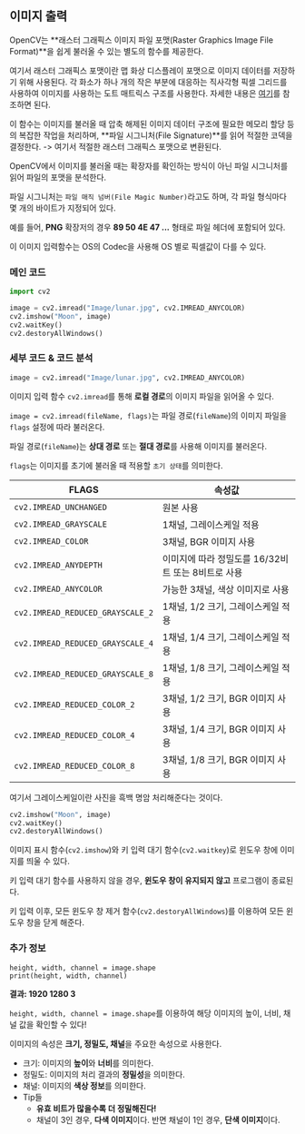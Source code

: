 ## 이미지 출력
OpenCV는 **래스터 그래픽스 이미지 파일 포맷(Raster Graphics Image File Format)**을 쉽게 불러올 수 있는 별도의 함수를 제공한다.

여기서 래스터 그래픽스 포맷이란 맵 화상 디스플레이 포맷으로 이미지 데이터를 저장하기 위해 사용된다. 각 화소가 하나 개의 작은 부분에 대응하는 직사각형 픽셀 그리드를 사용하여 이미지를 사용하는 도트 매트릭스 구조를 사용한다. 자세한 내용은 <a href="https://www.solvusoft.com/ko/file-extensions/type/raster-image-files/"> 여기</a>를 참조하면 된다.

이 함수는 이미지를 불러올 때 압축 해제된 이미지 데이터 구조에 필요한 메모리 할당 등의 복잡한 작업을 처리하며, **파일 시그니처(File Signature)**를 읽어 적절한 코덱을 결정한다. -> 여기서 적절한 래스터 그래픽스 포맷으로 변환된다.

OpenCV에서 이미지를 불러올 때는 확장자를 확인하는 방식이 아닌 파일 시그니처를 읽어 파일의 포맷을 분석한다.

파일 시그니처는 `파일 매직 넘버(File Magic Number)`라고도 하며, 각 파일 형식마다 몇 개의 바이트가 지정되어 있다. 

예를 들어, **PNG** 확장저의 경우 **89 50 4E 47 ...** 형태로 파일 헤더에 포함되어 있다.

이 이미지 입력함수는 OS의 Codec을 사용해 OS 별로 픽셀값이 다를 수 있다.

### 메인 코드 

```python
import cv2

image = cv2.imread("Image/lunar.jpg", cv2.IMREAD_ANYCOLOR)
cv2.imshow("Moon", image)
cv2.waitKey()
cv2.destoryAllWindows()
```

### 세부 코드 & 코드 분석

```python
image = cv2.imread("Image/lunar.jpg", cv2.IMREAD_ANYCOLOR)
```

이미지 입력 함수 `cv2.imread`를 통해 **로컬 경로**의 이미지 파일을 읽어올 수 있다.

`image = cv2.imread(fileName, flags)`는 파일 경로(`fileName`)의 이미지 파일을 `flags` 설정에 따라 불러온다.

파일 경로(`fileName`)는 **상대 경로** 또는 **절대 경로**를 사용해 이미지를 불러온다.

`flags`는 이미지를 초기에 불러올 때 적용할 `초기 상태`를 의미한다.

|FLAGS|속성값|
|-----|-----|
|`cv2.IMREAD_UNCHANGED`| 원본 사용 |
|`cv2.IMREAD_GRAYSCALE`| 1채널, 그레이스케일 적용  |
|`cv2.IMREAD_COLOR`| 3채널, BGR 이미지 사용 |
|`cv2.IMREAD_ANYDEPTH`| 이미지에 따라 정밀도를 16/32비트 또는 8비트로 사용 |
|`cv2.IMREAD_ANYCOLOR`| 가능한 3채널, 색상 이미지로 사용 |
|`cv2.IMREAD_REDUCED_GRAYSCALE_2`| 1채널, 1/2 크기, 그레이스케일 적용 |
|`cv2.IMREAD_REDUCED_GRAYSCALE_4`| 1채널, 1/4 크기, 그레이스케일 적용 |
|`cv2.IMREAD_REDUCED_GRAYSCALE_8`| 1채널, 1/8 크기, 그레이스케일 적용 |
|`cv2.IMREAD_REDUCED_COLOR_2`| 3채널, 1/2 크기, BGR 이미지 사용 |
|`cv2.IMREAD_REDUCED_COLOR_4`| 3채널, 1/4 크기, BGR 이미지 사용 |
|`cv2.IMREAD_REDUCED_COLOR_8`| 3채널, 1/8 크기, BGR 이미지 사용 |

여기서 그레이스케일이란 사진을 흑백 명암 처리해준다는 것이다.

```python 
cv2.imshow("Moon", image)
cv2.waitKey()
cv2.destoryAllWindows()
```

이미지 표시 함수(`cv2.imshow`)와 키 입력 대기 함수(`cv2.waitkey`)로 윈도우 창에 이미지를 띄울 수 있다.

키 입력 대기 함수를 사용하지 않을 경우, **윈도우 창이 유지되지 않고** 프로그램이 종료된다.

키 입력 이후, 모든 윈도우 창 제거 함수(`cv2.destoryAllWindows`)를 이용하여 모든 윈도우 창을 닫게 해준다.

### 추가 정보

```python3
height, width, channel = image.shape
print(height, width, channel)
```

**결과: 1920 1280 3**

`height, width, channel = image.shape`를 이용하여 해당 이미지의 높이, 너비, 채널 값을 확인할 수 있다!

이미지의 속성은 **크기, 정밀도, 채널**을 주요한 속성으로 사용한다.

- 크기: 이미지의 **높이**와 **너비**를 의미한다.
- 정밀도: 이미지의 처리 결과의 **정밀성**을 의미한다.
- 채널: 이미지의 **색상 정보**를 의미한다.
- Tip들
  - **유효 비트가 많을수록 더 정밀해진다!**
  - 채널이 3인 경우, **다색 이미지**이다. 반면 채널이 1인 경우, **단색 이미지**이다.
